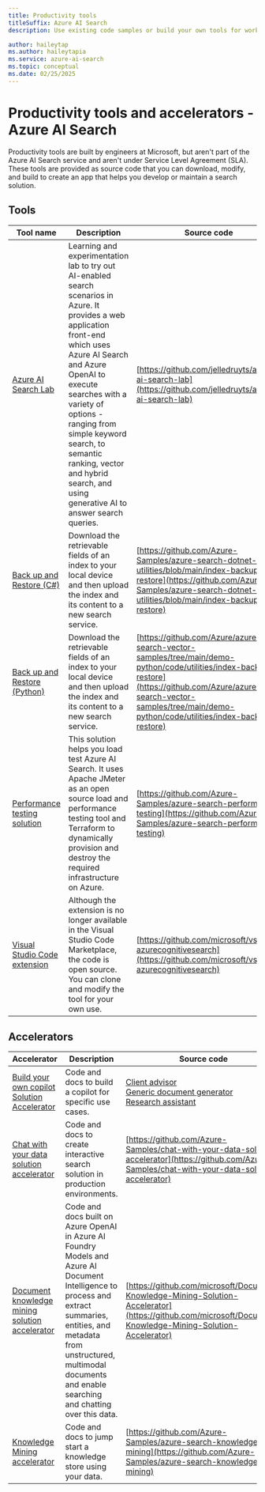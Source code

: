```yaml
---
title: Productivity tools
titleSuffix: Azure AI Search
description: Use existing code samples or build your own tools for working with a search index in Azure AI Search.

author: haileytap
ms.author: haileytapia
ms.service: azure-ai-search
ms.topic: conceptual
ms.date: 02/25/2025
---
```


# Productivity tools and accelerators - Azure AI Search

Productivity tools are built by engineers at Microsoft, but aren't part of the Azure AI Search service and aren't under Service Level Agreement (SLA). These tools are provided as source code that you can download, modify, and build to create an app that helps you develop or maintain a search solution.

## Tools

| Tool name | Description | Source code |
|-----------|------------ |-------------|
| [Azure AI Search Lab](https://github.com/jelledruyts/azure-ai-search-lab) | Learning and experimentation lab to try out AI-enabled search scenarios in Azure. It provides a web application front-end which uses Azure AI Search and Azure OpenAI to execute searches with a variety of options - ranging from simple keyword search, to semantic ranking, vector and hybrid search, and using generative AI to answer search queries. | [https://github.com/jelledruyts/azure-ai-search-lab](https://github.com/jelledruyts/azure-ai-search-lab)  |
| [Back up and Restore (C#)](https://github.com/Azure-Samples/azure-search-dotnet-utilities/blob/main/index-backup-restore) | Download the retrievable fields of an index to your local device and then upload the index and its content to a new search service. | [https://github.com/Azure-Samples/azure-search-dotnet-utilities/blob/main/index-backup-restore](https://github.com/Azure-Samples/azure-search-dotnet-utilities/blob/main/index-backup-restore) |
| [Back up and Restore (Python)](https://github.com/Azure/azure-search-vector-samples/tree/main/demo-python/code/utilities/index-backup-restore) | Download the retrievable fields of an index to your local device and then upload the index and its content to a new search service. | [https://github.com/Azure/azure-search-vector-samples/tree/main/demo-python/code/utilities/index-backup-restore](https://github.com/Azure/azure-search-vector-samples/tree/main/demo-python/code/utilities/index-backup-restore) |
| [Performance testing solution](https://github.com/Azure-Samples/azure-search-performance-testing/blob/main/README.md) | This solution helps you load test Azure AI Search. It uses Apache JMeter as an open source load and performance testing tool and Terraform to dynamically provision and destroy the required infrastructure on Azure. | [https://github.com/Azure-Samples/azure-search-performance-testing](https://github.com/Azure-Samples/azure-search-performance-testing) |
| [Visual Studio Code extension](https://github.com/microsoft/vscode-azurecognitivesearch) | Although the extension is no longer available in the Visual Studio Code Marketplace, the code is open source. You can clone and modify the tool for your own use. | [https://github.com/microsoft/vscode-azurecognitivesearch](https://github.com/microsoft/vscode-azurecognitivesearch) |

## Accelerators

| Accelerator | Description | Source code |
|-----------|------------ |-------------|
| [Build your own copilot Solution Accelerator](https://github.com/microsoft/Build-your-own-copilot-Solution-Accelerator) | Code and docs to build a copilot for specific use cases.| [Client advisor](https://github.com/microsoft/Build-your-own-copilot-Solution-Accelerator/tree/main) <br>[Generic document generator](https://github.com/microsoft/Generic-Build-your-own-copilot-Solution-Accelerator) <br>[Research assistant](https://github.com/microsoft/Build-your-own-copilot-Solution-Accelerator/tree/main) |
| [Chat with your data solution accelerator](https://github.com/Azure-Samples/chat-with-your-data-solution-accelerator/blob/main/README.md) |  Code and docs to create interactive search solution in production environments.  | [https://github.com/Azure-Samples/chat-with-your-data-solution-accelerator](https://github.com/Azure-Samples/chat-with-your-data-solution-accelerator) |
| [Document knowledge mining solution accelerator](https://github.com/microsoft/Document-Knowledge-Mining-Solution-Accelerator/blob/main/README.md) |  Code and docs built on Azure OpenAI in Azure AI Foundry Models and Azure AI Document Intelligence to process and extract summaries, entities, and metadata from unstructured, multimodal documents and enable searching and chatting over this data.  | [https://github.com/microsoft/Document-Knowledge-Mining-Solution-Accelerator](https://github.com/microsoft/Document-Knowledge-Mining-Solution-Accelerator) |
| [Knowledge Mining accelerator](https://github.com/Azure-Samples/azure-search-knowledge-mining/blob/main/README.md) | Code and docs to jump start a knowledge store using your data. | [https://github.com/Azure-Samples/azure-search-knowledge-mining](https://github.com/Azure-Samples/azure-search-knowledge-mining) |
